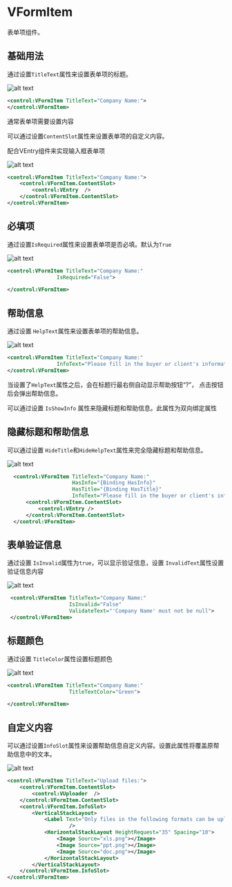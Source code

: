 
# VFormItem

表单项组件。


## 基础用法

通过设置`TitleText`属性来设置表单项的标题。

![alt text](assets/image-93.png)


```xml
<control:VFormItem TitleText="Company Name:">
</control:VFormItem>
```

通常表单项需要设置内容

可以通过设置`ContentSlot`属性来设置表单项的自定义内容。

配合VEntry组件来实现输入框表单项

![alt text](assets/image-94.png)

```xml
<control:VFormItem TitleText="Company Name:">
    <control:VFormItem.ContentSlot>
        <control:VEntry  />
    </control:VFormItem.ContentSlot>
</control:VFormItem>
```


## 必填项

通过设置`IsRequired`属性来设置表单项是否必填。默认为`True`


![alt text](assets/image-96.png)

```xml
<control:VFormItem TitleText="Company Name:"
                IsRequired="False">

</control:VFormItem>

```

## 帮助信息

通过设置 `HelpText`属性来设置表单项的帮助信息。


![alt text](assets/image-100.png)

```xml
<control:VFormItem TitleText="Company Name:"
                InfoText="Please fill in the buyer or client's information here">
</control:VFormItem>

```

当设置了`HelpText`属性之后，会在标题行最右侧自动显示帮助按钮“?”， 点击按钮后会弹出帮助信息。

可以通过设置 `IsShowInfo` 属性来隐藏标题和帮助信息。此属性为双向绑定属性

## 隐藏标题和帮助信息

可以通过设置 `HideTitle`和`HideHelpText`属性来完全隐藏标题和帮助信息。


![alt text](assets/recording-28.gif)


```xml
  <control:VFormItem TitleText="Company Name:"
                     HasInfo="{Binding HasInfo}"
                     HasTitle="{Binding HasTitle}"
                     InfoText="Please fill in the buyer or client's information here">
      <control:VFormItem.ContentSlot>
          <control:VEntry />
      </control:VFormItem.ContentSlot>
  </control:VFormItem>
```


## 表单验证信息

通过设置 `IsInvalid`属性为`true`，可以显示验证信息，设置 `InvalidText`属性设置验证信息内容


![alt text](assets/image-97.png)

```xml
 <control:VFormItem TitleText="Company Name:"
                    IsInvalid="False"
                    ValidateText="'Company Name' must not be null">
 </control:VFormItem>

```


## 标题颜色

通过设置 `TitleColor`属性设置标题颜色

![alt text](assets/image-98.png)

```xml
<control:VFormItem TitleText="Company Name:"
                    TitleTextColor="Green">

</control:VFormItem>

```



## 自定义内容

可以通过设置`InfoSlot`属性来设置帮助信息自定义内容。设置此属性将覆盖原帮助信息中的文本。

![alt text](assets/image-99.png)

```xml
<control:VFormItem TitleText="Upload files:">
    <control:VFormItem.ContentSlot>
        <control:VUploader  />
    </control:VFormItem.ContentSlot>
    <control:VFormItem.InfoSlot>
        <VerticalStackLayout>
            <Label Text="Only files in the following formats can be uploaded"
                    />
            <HorizontalStackLayout HeightRequest="35" Spacing="10">
                <Image Source="xls.png"></Image>
                <Image Source="ppt.png"></Image>
                <Image Source="doc.png"></Image>
            </HorizontalStackLayout>
        </VerticalStackLayout>
    </control:VFormItem.InfoSlot>
</control:VFormItem>

```
